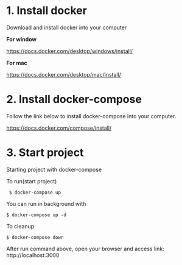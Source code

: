 # 1. Install docker
Download and install docker into your computer

**For window**

https://docs.docker.com/desktop/windows/install/

**For mac**

https://docs.docker.com/desktop/mac/install/

# 2. Install docker-compose
Follow the link below to install docker-compose into your computer.

https://docs.docker.com/compose/install/
# 3. Start project
Starting project with docker-compose

To run(start project)
```
 $ docker-compose up
```
You can run in background with
```
$ docker-compose up -d
```

To cleanup

```
$ docker-compose down
```

After run command above, open your browser and access link: http://localhost:3000

